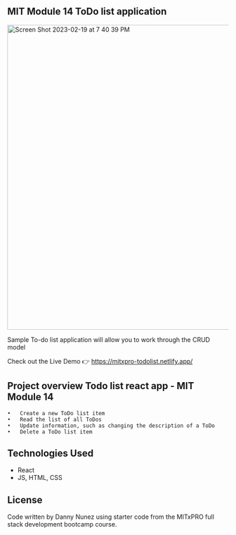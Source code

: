 ## MIT Module 14 ToDo list application 

<img width="692" alt="Screen Shot 2023-02-19 at 7 40 39 PM" src="https://user-images.githubusercontent.com/114783191/219985753-bb9b4b4c-c4d3-496c-8ddf-7d660238216d.png">

Sample To-do list application will allow you to work through the CRUD model

Check out the Live Demo 👉 https://mitxpro-todolist.netlify.app/

## Project overview Todo list react app - MIT Module 14

	•	Create a new ToDo list item
	•	Read the list of all ToDos
	•	Update information, such as changing the description of a ToDo
	•	Delete a ToDo list item

## Technologies Used
 
 - React
 - JS, HTML, CSS

## License
Code written by Danny Nunez using starter code from the MITxPRO full stack development bootcamp course.
